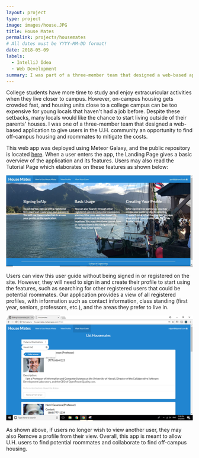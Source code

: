 ```yaml
---
layout: project
type: project
image: images/house.JPG
title: House Mates
permalink: projects/housemates
# All dates must be YYYY-MM-DD format!
date: 2018-05-09
labels:
  - IntelliJ Idea
  - Web Development
summary: I was part of a three-member team that designed a web-based application for U.H. users to collaborate on finding off-campus housing.
---
```


College students have more time to study and enjoy extracuricular activities when they live closer to campus. However, on-campus housing gets crowded fast, and housing units close to a college campus can be too expensive for young locals that haven't had a job before. Despite these setbacks, many locals would like the chance to start living outside of their parents' houses. I was one of a three-member team that designed a web-based application to give users in the U.H. community an opportunity to find off-campus housing and roommates to mitigate the costs. 

This web app was deployed using Meteor Galaxy, and the public repository is located [here](https://github.com/housemates/housemates). When a user enters the app, the Landing Page gives a basic overview of the application and its features. Users may also read the Tutorial Page which elaborates on these features as shown below:

<img class="ui image" src="../images/Tutorial.jpg">

Users can view this user guide without being signed in or registered on the site. However, they will need to sign in and create their profile to start using the features, such as searching for other registered users that could be potential roommates. Our application provides a view of all registered profiles, with information such as contact information, class standing (first year, seniors, professors, etc.), and the areas they prefer to live in.

<img class="ui image" src="../images/ViewCrew.png">

As shown above, if users no longer wish to view another user, they may also Remove a profile from their view. Overall, this app is meant to allow U.H. users to find potential roommates and collaborate to find off-campus housing.
